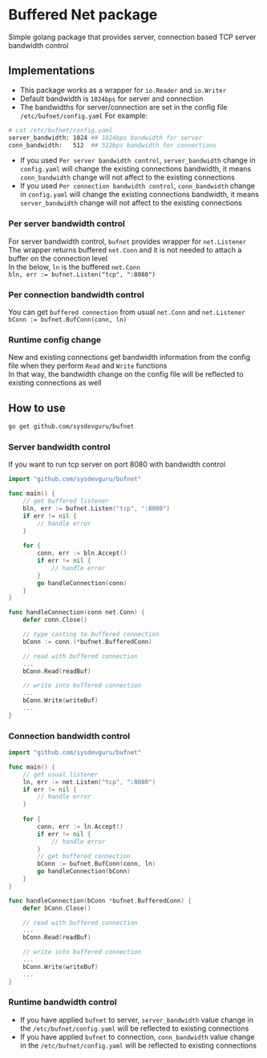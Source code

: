 
# Buffered Net package
Simple golang package that provides server, connection based TCP server bandwidth control

## Implementations
- This package works as a wrapper for `io.Reader` and `io.Writer`
- Default bandwidth is `1024bps` for server and connection
- The bandwidths for server/connection are set in the config file `/etc/bufnet/config.yaml`
For example:  
```sh
# cat /etc/bufnet/config.yaml
server_bandwidth: 1024 ## 1024bps bandwidth for server
conn_bandwidth:   512  ## 512bps bandwidth for connections
```
- If you used `Per server bandwidth control`,   `server_bandwidth` change in `config.yaml` will change the existing connections bandwidth, it means `conn_bandwidth` change will not affect to the existing connections
- If you used `Per connection bandwidth control`, `conn_bandwidth` change in `config.yaml` will change the existing connections bandwidth, it means `server_bandwidth` change will not affect to the existing connections

### Per server bandwidth control
For server bandwidth control, `bufnet` provides wrapper for `net.Listener`  
The wrapper returns buffered `net.Conn` and it is not needed to attach a buffer on the connection level  
In the below, `ln` is the buffered `net.Conn`  
`bln, err := bufnet.Listen("tcp", ":8080")`

### Per connection bandwidth control
You can get `buffered connection` from usual `net.Conn` and `net.Listener`  
`bConn := bufnet.BufConn(conn, ln)`

### Runtime config change
New and existing connections get bandwidth information from the config file when they perform `Read` and `Write` functions  
In that way, the bandwidth change on the config file will be reflected to existing connections as well  

## How to use
```sh
go get github.com/sysdevguru/bufnet
```
### Server bandwidth control
If you want to run tcp server on port 8080 with bandwidth control
```go
import "github.com/sysdevguru/bufnet"

func main() {
	// get buffered listener
    bln, err := bufnet.Listen("tcp", ":8080")
	if err != nil {
		// handle error
    }
    
    for {
		conn, err := bln.Accept()
		if err != nil {
			// handle error
		}
		go handleConnection(conn)
	}
}

func handleConnection(conn net.Conn) {
    defer conn.Close()

    // type casting to buffered connection
    bConn := conn.(*bufnet.BufferedConn)

    // read with buffered connection
    ...
    bConn.Read(readBuf)

    // write into buffered connection
    ...
    bConn.Write(writeBuf)
    ...
}
```

### Connection bandwidth control
```go
import "github.com/sysdevguru/bufnet"

func main() {
	// get usual listener
    ln, err := net.Listen("tcp", ":8080")
	if err != nil {
		// handle error
    }
    
    for {
		conn, err := ln.Accept()
		if err != nil {
			// handle error
        }
        // get buffered connection
        bConn := bufnet.BufConn(conn, ln)
		go handleConnection(bConn)
	}
}

func handleConnection(bConn *bufnet.BufferedConn) {
    defer bConn.Close()

    // read with buffered connection
    ...
    bConn.Read(readBuf)

    // write into buffered connection
    ...
    bConn.Write(writeBuf)
    ...
}
```

### Runtime bandwidth control
- If you have applied `bufnet` to server, `server_bandwidth` value change in the `/etc/bufnet/config.yaml` will be reflected to existing connections
- If you have applied `bufnet` to connection, `conn_bandwidth` value change in the `/etc/bufnet/config.yaml` will be reflected to existing connections
